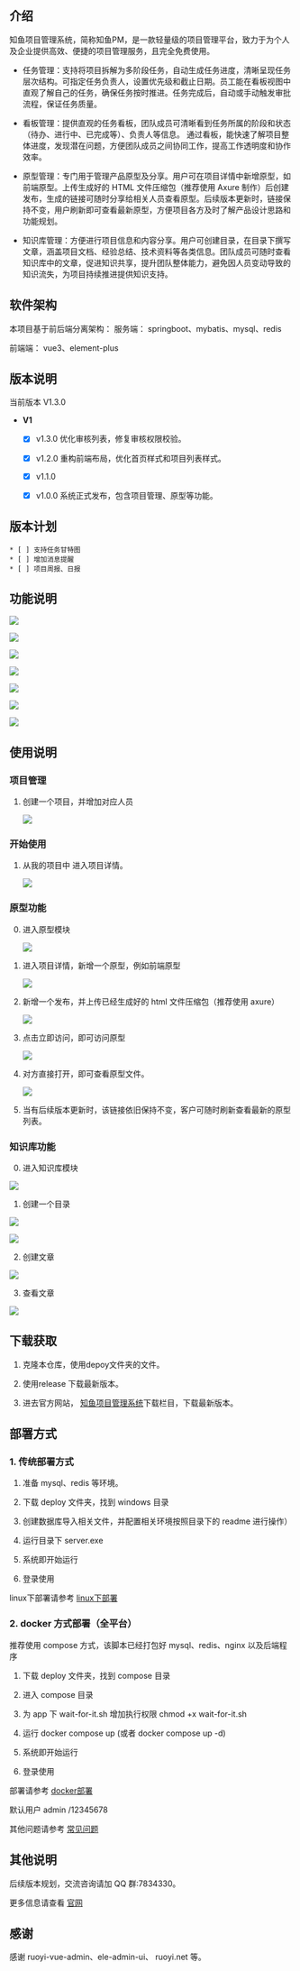 ## 介绍

知鱼项目管理系统，简称知鱼PM，是一款轻量级的项目管理平台，致力于为个人及企业提供高效、便捷的项目管理服务，且完全免费使用。



- 任务管理：支持将项目拆解为多阶段任务，自动生成任务进度，清晰呈现任务层次结构。可指定任务负责人，设置优先级和截止日期。员工能在看板视图中直观了解自己的任务，确保任务按时推进。任务完成后，自动或手动触发审批流程，保证任务质量。


- 看板管理：提供直观的任务看板，团队成员可清晰看到任务所属的阶段和状态（待办、进行中、已完成等）、负责人等信息。
通过看板，能快速了解项目整体进度，发现潜在问题，方便团队成员之间协同工作，提高工作透明度和协作效率。

- 原型管理：专门用于管理产品原型及分享。用户可在项目详情中新增原型，如前端原型。上传生成好的 HTML 文件压缩包（推荐使用 Axure 制作）后创建发布，生成的链接可随时分享给相关人员查看原型。后续版本更新时，链接保持不变，用户刷新即可查看最新原型，方便项目各方及时了解产品设计思路和功能规划。

- 知识库管理：方便进行项目信息和内容分享。用户可创建目录，在目录下撰写文章，涵盖项目文档、经验总结、技术资料等各类信息。团队成员可随时查看知识库中的文章，促进知识共享，提升团队整体能力，避免因人员变动导致的知识流失，为项目持续推进提供知识支持。



## 软件架构

本项目基于前后端分离架构：
服务端： springboot、mybatis、mysql、redis

前端端： vue3、element-plus



##  版本说明
当前版本  V1.3.0 


* **V1**
    * [x] v1.3.0 优化审核列表，修复审核权限校验。
    * [x] v1.2.0 重构前端布局，优化首页样式和项目列表样式。
    * [x] v1.1.0 
    * [x] v1.0.0 系统正式发布，包含项目管理、原型等功能。


##  版本计划
    * [ ] 支持任务甘特图
    * [ ] 增加消息提醒
    * [ ] 项目周报、日报


## 功能说明
   ![](docs/1.3.0/1.png)

   ![](docs/1.3.0/2.png)

   ![](docs/1.3.0/3.png)

   ![](docs/1.3.0/4.png)

   ![](docs/1.3.0/5.png)

   ![](docs/1.3.0/6.png)

   ![](docs/1.3.0/7.png)



## 使用说明

###  项目管理
1. 创建一个项目，并增加对应人员

   ![](docs/6.png)
   

### 开始使用

1. 从我的项目中 进入项目详情。

   ![](docs/00.png)
   


### 原型功能
0. 进入原型模块

   ![](docs/10.png)


1. 进入项目详情，新增一个原型，例如前端原型

   ![](docs/7.png)


2. 新增一个发布，并上传已经生成好的 html 文件压缩包（推荐使用 axure）

   ![](docs/mockup1.2-2.png)

3. 点击立即访问，即可访问原型

   ![](docs/mockuo1.2-1.png)

4. 对方直接打开，即可查看原型文件。

   ![](docs/05.png)



5. 当有后续版本更新时，该链接依旧保持不变，客户可随时刷新查看最新的原型列表。

### 知识库功能


0. 进入知识库模块

![](docs/20.png)

   
1. 创建一个目录

![](docs/21.png)
	
![](docs/22.png)
 
2. 创建文章

![](docs/23.png)
 
3. 查看文章

![](docs/24.png)
 



##  下载获取
1. 克隆本仓库，使用depoy文件夹的文件。

2.  使用release 下载最新版本。


3.  进去官方网站，   [知鱼项目管理系统](https://www.zhiyupm.com/)下载栏目，下载最新版本。


## 部署方式



### 1. 传统部署方式

1. 准备 mysql、redis 等环境。

2. 下载 deploy 文件夹，找到 windows 目录

3. 创建数据库导入相关文件，并配置相关环境按照目录下的 readme 进行操作）

4. 运行目录下 server.exe

5. 系统即开始运行

6. 登录使用

linux下部署请参考     [linux下部署](https://www.zhiyupm.com/wiki/single)

### 2. docker 方式部署（全平台）

推荐使用 compose 方式，该脚本已经打包好 mysql、redis、nginx 以及后端程序

1. 下载 deploy 文件夹，找到 compose 目录

2. 进入 compose 目录

3. 为 app 下 wait-for-it.sh 增加执行权限
   chmod +x wait-for-it.sh

4. 运行 docker compose up (或者 docker compose up -d)

5. 系统即开始运行

6. 登录使用

部署请参考      [docker部署](https://www.zhiyupm.com/wiki/docker)

默认用户 admin /12345678


其他问题请参考    [常见问题](https://www.zhiyupm.com/wiki)

## 其他说明

后续版本规划，交流咨询请加 QQ 群:7834330。

更多信息请查看 [官网](https://www.zhiyupm.com)
## 感谢

感谢 ruoyi-vue-admin、ele-admin-ui、 ruoyi.net 等。
